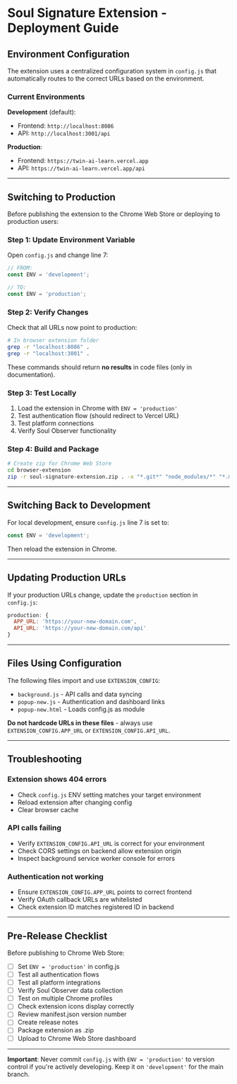 # Soul Signature Extension - Deployment Guide

## Environment Configuration

The extension uses a centralized configuration system in `config.js` that automatically routes to the correct URLs based on the environment.

### Current Environments

**Development** (default):
- Frontend: `http://localhost:8086`
- API: `http://localhost:3001/api`

**Production**:
- Frontend: `https://twin-ai-learn.vercel.app`
- API: `https://twin-ai-learn.vercel.app/api`

---

## Switching to Production

Before publishing the extension to the Chrome Web Store or deploying to production users:

### Step 1: Update Environment Variable

Open `config.js` and change line 7:

```javascript
// FROM:
const ENV = 'development';

// TO:
const ENV = 'production';
```

### Step 2: Verify Changes

Check that all URLs now point to production:

```bash
# In browser extension folder
grep -r "localhost:8086" .
grep -r "localhost:3001" .
```

These commands should return **no results** in code files (only in documentation).

### Step 3: Test Locally

1. Load the extension in Chrome with `ENV = 'production'`
2. Test authentication flow (should redirect to Vercel URL)
3. Test platform connections
4. Verify Soul Observer functionality

### Step 4: Build and Package

```bash
# Create zip for Chrome Web Store
cd browser-extension
zip -r soul-signature-extension.zip . -x "*.git*" "node_modules/*" "*.md"
```

---

## Switching Back to Development

For local development, ensure `config.js` line 7 is set to:

```javascript
const ENV = 'development';
```

Then reload the extension in Chrome.

---

## Updating Production URLs

If your production URLs change, update the `production` section in `config.js`:

```javascript
production: {
  APP_URL: 'https://your-new-domain.com',
  API_URL: 'https://your-new-domain.com/api'
}
```

---

## Files Using Configuration

The following files import and use `EXTENSION_CONFIG`:

- `background.js` - API calls and data syncing
- `popup-new.js` - Authentication and dashboard links
- `popup-new.html` - Loads config.js as module

**Do not hardcode URLs in these files** - always use `EXTENSION_CONFIG.APP_URL` or `EXTENSION_CONFIG.API_URL`.

---

## Troubleshooting

### Extension shows 404 errors
- Check `config.js` ENV setting matches your target environment
- Reload extension after changing config
- Clear browser cache

### API calls failing
- Verify `EXTENSION_CONFIG.API_URL` is correct for your environment
- Check CORS settings on backend allow extension origin
- Inspect background service worker console for errors

### Authentication not working
- Ensure `EXTENSION_CONFIG.APP_URL` points to correct frontend
- Verify OAuth callback URLs are whitelisted
- Check extension ID matches registered ID in backend

---

## Pre-Release Checklist

Before publishing to Chrome Web Store:

- [ ] Set `ENV = 'production'` in config.js
- [ ] Test all authentication flows
- [ ] Test all platform integrations
- [ ] Verify Soul Observer data collection
- [ ] Test on multiple Chrome profiles
- [ ] Check extension icons display correctly
- [ ] Review manifest.json version number
- [ ] Create release notes
- [ ] Package extension as .zip
- [ ] Upload to Chrome Web Store dashboard

---

**Important**: Never commit `config.js` with `ENV = 'production'` to version control if you're actively developing. Keep it on `'development'` for the main branch.
